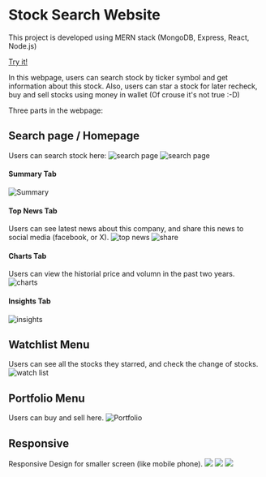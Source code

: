 # Stock Search Website

This project is developed using MERN stack (MongoDB, Express, React, Node.js) 

[Try it!](https://stock-search-yanchen.wl.r.appspot.com/)

In this webpage, users can search stock by ticker symbol and get information about this stock. Also, users can star a stock for later recheck, buy and sell stocks using money in wallet (Of crouse it's not true :-D) 

Three parts in the webpage: 

## Search page / Homepage
Users can search stock here:
![search page](https://github.com/KaltsitsPie/picx-images-hosting/raw/master/homepage1.8vmosg7j7l.webp)
![search page](https://github.com/KaltsitsPie/picx-images-hosting/raw/master/hpmepage2.lvi48mwoa.webp)

#### Summary Tab
![Summary](https://github.com/KaltsitsPie/picx-images-hosting/raw/master/summary.361cgvpvep.webp)

#### Top News Tab
Users can see latest news about this company, and share this news to social media (facebook, or X).
![top news](https://github.com/KaltsitsPie/picx-images-hosting/raw/master/newsnews.4n7hin011o.webp)
![share](https://github.com/KaltsitsPie/picx-images-hosting/raw/master/topnews2.4jnvkx0xff.webp)

#### Charts Tab
Users can view the historial price and volumn in the past two years.
![charts](https://github.com/KaltsitsPie/picx-images-hosting/raw/master/charts.2ruwq0hkjc.webp)

#### Insights Tab
![insights](https://github.com/KaltsitsPie/picx-images-hosting/raw/master/insights.9nzka70unq.webp)

## Watchlist Menu
Users can see all the stocks they starred, and check the change of stocks.
![watch list](https://github.com/KaltsitsPie/picx-images-hosting/raw/master/watch.7egjqq7h3o.webp)

## Portfolio Menu
Users can buy and sell here.
![Portfolio](https://github.com/KaltsitsPie/picx-images-hosting/raw/master/portfolio.6pna6pjy37.webp)

## Responsive
Responsive Design for smaller screen (like mobile phone).
![](https://github.com/KaltsitsPie/picx-images-hosting/raw/master/res2.7p2dechoy.webp)
![](https://github.com/KaltsitsPie/picx-images-hosting/raw/master/res3.2kroulqavf.webp)
![](https://github.com/KaltsitsPie/picx-images-hosting/raw/master/res1.39kyemdtw4.webp)